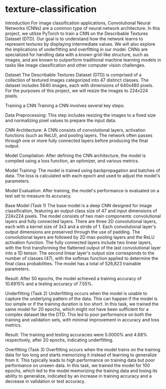 # texture-classification
Introduction
For image classification applications, Convolutional Neural Networks (CNNs) are a common type of neural network architecture. In this project, we utilize PyTorch to train a CNN on the Describable Textures Dataset (DTD). Our goal is to understand how the network learns to represent textures by displaying intermediate values. We will also explore the implications of underfitting and overfitting in our model. CNNs are specialized for handling data with a known grid-like structure, such as images, and are known to outperform traditional machine learning models in tasks like image classification and other computer vision challenges.

Dataset
The Describable Textures Dataset (DTD) is comprised of a collection of textured images categorized into 47 distinct classes. The dataset includes 5640 images, each with dimensions of 640x480 pixels. For the purposes of this project, we will resize the images to 224x224 pixels.

Training a CNN
Training a CNN involves several key steps:

Data Preprocessing: This step includes resizing the images to a fixed size and normalizing pixel values to prepare the input data.

CNN Architecture: A CNN consists of convolutional layers, activation functions (such as ReLU), and pooling layers. The network often passes through one or more fully connected layers before producing the final output.

Model Compilation: After defining the CNN architecture, the model is compiled using a loss function, an optimizer, and various metrics.

Model Training: The model is trained using backpropagation and batches of data. The loss is calculated with each epoch and used to adjust the model's parameters.

Model Evaluation: After training, the model's performance is evaluated on a test set to measure its accuracy.

Base Model (Task 1)
The base model is a deep CNN designed for image classification, featuring an output class size of 47 and input dimensions of 224x224 pixels. The model consists of two main components: convolutional layers and fully connected layers. There are three 2D convolutional layers, each with a kernel size of 3x3 and a stride of 1. Each convolutional layer's output dimensions are preserved through the use of padding. The convolutional layers are followed by 2D max-pooling layers and the ReLU activation function. The fully connected layers include two linear layers, with the first transforming the flattened output of the last convolutional layer into a 1D tensor. The second linear layer's output size corresponds to the number of classes (47), with the softmax function applied to determine the final class probabilities. The model has a total of 526,823 trainable parameters.

Result: After 50 epochs, the model achieved a training accuracy of 10.6915% and a testing accuracy of 7.55%.

Underfitting (Task 2)
Underfitting occurs when the model is unable to capture the underlying pattern of the data. This can happen if the model is too simple or if the training duration is too short. In this task, we trained the same model for 20 epochs, which might not have been sufficient for a complex dataset like the DTD. This led to poor performance on both the training and validation sets, with minimal improvement in accuracy and loss metrics.

Result: The training and testing accuracies were 5.0000% and 4.68% respectively, after 20 epochs, indicating underfitting.

Overfitting (Task 3)
Overfitting occurs when the model trains on the training data for too long and starts memorizing it instead of learning to generalize from it. This typically leads to high performance on training data but poor performance on unseen data. In this task, we trained the model for 100 epochs, which led to the model memorizing the training data and losing its ability to generalize, indicated by an increase in training accuracy and a decrease in validation or test accuracy.

